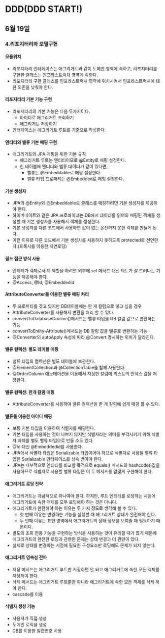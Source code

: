 # DDD(DDD START!)

## 6월 19일

### 4.리포지터리와 모델구현

#### 모듈위치
- 리포지터리 인터페이스는 애그리거트와 같이 도메인 영역에 속하고, 리포지터리를 구현한 클래스는 인프라스트럭처 영역에 속한다.
- 리포지터리 구현 클래스를 인프라스트럭처 영역에 위치시켜서 인프라스트럭처에 대한 의존을 낮춰야 한다. 

#### 리포지터리 기본 기능 구현
- 리포지터리의 기본 기능은 다음 두가지이다.
    - 아이디로 애그리거트 조회하기
    - 애그리거트 저장하기
- 인터페이스는 애그리거트 루트를 기준으로 작성한다.

#### 엔티티와 벨류 기본 매핑 구현
- 애그리거트와 JPA 매핑을 위한 기본 규칙
    - 애그리거트 루트는 엔티티이므로 @Entity로 매핑 설정한다.
    - 한 테이블에 엔티티와 벨류 데이터가 같이 있다면,
        - 벨류는 @Embeddable로 매핑 설정한다.
        - 벨류 타입 프로퍼티는 @Embedded로 매핑 설정한다.

#### 기본 생성자
- JPA의 @Entity와 @Embeddable로 클래스를 매핑하려면 기본 생성자를 제공해야 한다.
- 하이버네이트와 같은 JPA 프로바이더는 DB에서 데이터를 읽어와 매핑된 객체를 생성할 때 기본 생성자를 사용해서 객체를 생성한다.
- 기본 생성자를 다른 코드에서 사용하면 값이 없는 온전하지 못한 객체를 만들게 된다.
- 이런 이유로 다른 코드에서 기본 생성자를 사용하지 못하도록 protected로 선언한다.(프록시를 이용한 지연로딩)

#### 필드 접근 방식 사용
- 엔티티가 객체로서 제 역할을 하려면 외부에 set 메서드 대신 의도가 잘 드러나는 기능을 제공해야 한다.
- @Access, @Id, @Embeddedid

#### AttributeConverter를 이용한 밸류 매핑 처리
- 두 프로퍼티를 갖고 있지만 DB테이블에는 한 개 칼럼으로 넣고 싶을 경우
- AttributeConverter를 사용해서 변환을 처리 할 수 있다.
- convertToDatabaseCoulmn()메서드는 벨류 타입을 DB 칼럼 값으로 변환하는 기능
- convertToEntity-Attribute()메서드는 DB 칼럼 값을 밸류로 변환하는 기능
- @Converter의 autoApply 속성에 따라 @Convert 명시하는 위치가 달라진다.

#### 밸류 컬렉션: 별도 테이블 매핑
- 밸류 타입의 컬렉션은 별도 테이블에 보관한다.
- @ElementCollection과 @CollectionTable을 함께 사용한다.
- @OrderColumn 애노테이션을 이용해서 지정한 칼럼에 리스트의 인덱스 값을 저장한다.

#### 밸류 컬렉션: 한개 칼럼 매핑
- AttributeConverter를 사용하여 밸류 컬렉션을 한 개 칼럼에 쉽게 매핑 할 수 있다.

#### 밸류를 이용한 아이디 매핑
- 보통 기본 타입을 이용하여 식별자를 매핑한다.
- 기본 타입을 사용하는 것이 나쁘지 않지만 식별자라는 의미를 부각시키기 위해 식별자 자체를 별도 밸류 타입으로 만들 수도 있다.
- @Id 대신 @Embeddedid를 사용한다.
- JPA에서 식별자 타입은 Serializable 타입이어야 하므로 식별자로 사용될 밸류 타입은 Serializable 인터페이스를 상속 받아야 한다.
- JPA는 내부적으로 엔티티를 비교할 목적으로 equals() 메서드와 hashcode()값을 사용하므로 식별자로 사용할 밸류 타입은 이 두 메서드를 알맞게 구현해야 한다.

#### 애그리거트 로딩 전략
- 애그리거트는 개념적으로 하나여야 한다. 하지만, 루트 엔티티를 로딩하는 시점에 애그리거트에 속한 객체를 모두 로딩해야 하는 것은 아니다.
- 애그리거트가 완전해야 하는 이유는 두 가지 정도로 생각해 볼 수 있다.
    - 첫 번째 이유는 변경하는 기능을 실행할 때 애그리거트 상태가 완전해야 한다.
    - 두 번째 이유는 표현 영역에서 애그리거트의 상태 정보를 보여줄 때 필요하기 때문이다.
- 별도의 조회 전용 기능을 구현하는 방식을 사용하는 것이 유리할 때가 많기 때문에 애그리거트의 완전한 로딩과 관련된 문제는 상태 변경과 더 관련이 있다.
- 실제로 상태를 변경하는 시점에 필요한 구성요소만 로딩해도 문제가 되지 않는다.

#### 애그리거트 영속성 전파
- 저장 메서드는 애그리거트 루트만 저장하면 안 되고 애그리거트에 속한 모든 객체를 저장해야 한다.
- 삭제 메서드는 애그리거트 루트뿐만 아니라 애그리거트에 속한 모든 객체를 삭제 해야 한다.
- cascade를 이용

#### 식별자 생성 기능
- 사용자가 직접 생성
- 도메인 로직을 생성
- DB를 이용한 일련번호 사용



